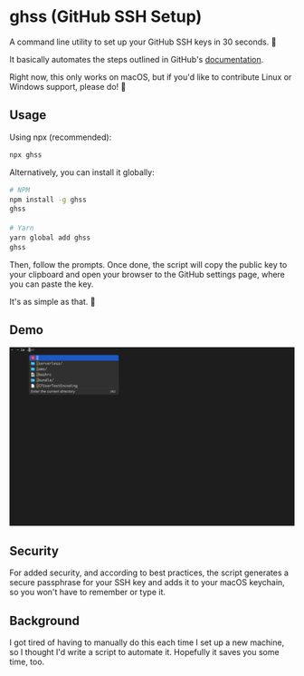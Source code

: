 # ghss (GitHub SSH Setup)

A command line utility to set up your GitHub SSH keys in 30 seconds. 🐙

It basically automates the steps outlined in GitHub's [documentation](https://docs.github.com/en/authentication/connecting-to-github-with-ssh/generating-a-new-ssh-key-and-adding-it-to-the-ssh-agent).

Right now, this only works on macOS, but if you'd like to contribute Linux or Windows support, please do! 🙏

## Usage

Using npx (recommended):

```bash
npx ghss
```

Alternatively, you can install it globally:

```bash
# NPM
npm install -g ghss
ghss

# Yarn
yarn global add ghss
ghss
```

Then, follow the prompts. Once done, the script will copy the public key to your clipboard and open your browser to the GitHub settings page, where you can paste the key.

It's as simple as that. 🙂

## Demo

![Demo](./demo.gif)

## Security

For added security, and according to best practices, the script generates a secure passphrase for your SSH key and adds it to your macOS keychain, so you won't have to remember or type it.

## Background

I got tired of having to manually do this each time I set up a new machine, so I thought I'd write a script to automate it. Hopefully it saves you some time, too.
